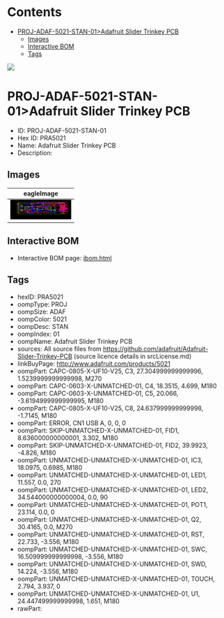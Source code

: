 



Contents
========

* [PROJ-ADAF-5021-STAN-01>Adafruit Slider Trinkey PCB](#proj-adaf-5021-stan-01adafruit-slider-trinkey-pcb)
	* [Images](#images)
	* [Interactive BOM](#interactive-bom)
	* [Tags](#tags)
  
![][im]
# PROJ-ADAF-5021-STAN-01>Adafruit Slider Trinkey PCB

- ID: PROJ-ADAF-5021-STAN-01
- Hex ID: PRA5021
- Name: Adafruit Slider Trinkey PCB
- Description: 

## Images
  
  

|eagleImage|
| :---: |
|[![eagleImage](eagleImage_140.png)](eagleImage_600.png)|

## Interactive BOM

- Interactive BOM page: [ibom.html](kicad/bom/ibom.html)

## Tags

- hexID: PRA5021
- oompType: PROJ
- oompSize: ADAF
- oompColor: 5021
- oompDesc: STAN
- oompIndex: 01
- oompName: Adafruit Slider Trinkey PCB
- sources: All source files from https://github.com/adafruit/Adafruit-Slider-Trinkey-PCB (source licence details in srcLicense.md)
- linkBuyPage: http://www.adafruit.com/products/5021
- oompPart: CAPC-0805-X-UF10-V25, C3, 27.304999999999996, 1.5239999999999998, M270
- oompPart: CAPC-0603-X-UNMATCHED-01, C4, 18.3515, 4.699, M180
- oompPart: CAPC-0603-X-UNMATCHED-01, C5, 20.066, -3.6194999999999995, M180
- oompPart: CAPC-0805-X-UF10-V25, C8, 24.637999999999998, -1.7145, M180
- oompPart: ERROR, CN1 USB A, 0, 0, 0
- oompPart: SKIP-UNMATCHED-X-UNMATCHED-01, FID1, 8.636000000000001, 3.302, M180
- oompPart: SKIP-UNMATCHED-X-UNMATCHED-01, FID2, 39.9923, -4.826, M180
- oompPart: UNMATCHED-UNMATCHED-X-UNMATCHED-01, IC3, 18.0975, 0.6985, M180
- oompPart: UNMATCHED-UNMATCHED-X-UNMATCHED-01, LED1, 11.557, 0.0, 270
- oompPart: UNMATCHED-UNMATCHED-X-UNMATCHED-01, LED2, 34.544000000000004, 0.0, 90
- oompPart: UNMATCHED-UNMATCHED-X-UNMATCHED-01, POT1, 23.114, 0.0, 0
- oompPart: UNMATCHED-UNMATCHED-X-UNMATCHED-01, Q2, 30.4165, 0.0, M270
- oompPart: UNMATCHED-UNMATCHED-X-UNMATCHED-01, RST, 22.733, -3.556, M180
- oompPart: UNMATCHED-UNMATCHED-X-UNMATCHED-01, SWC, 16.509999999999998, -3.556, M180
- oompPart: UNMATCHED-UNMATCHED-X-UNMATCHED-01, SWD, 14.224, -3.556, M180
- oompPart: UNMATCHED-UNMATCHED-X-UNMATCHED-01, TOUCH, 2.794, 3.937, 0
- oompPart: UNMATCHED-UNMATCHED-X-UNMATCHED-01, U1, 24.447499999999998, 1.651, M180
- rawPart: 



[im]: eagleImage_450.png
